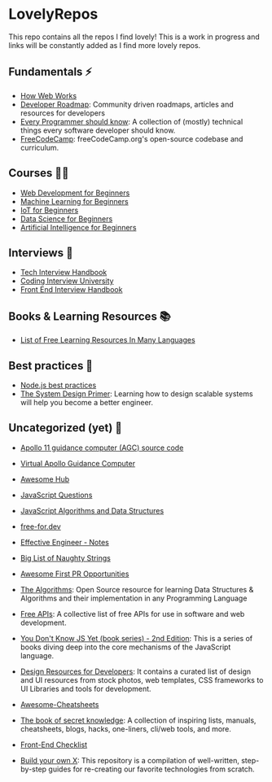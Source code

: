 # LovelyRepos

This repo contains all the repos I find lovely! This is a work in progress and links will be constantly added as I find more lovely repos.

## Fundamentals ⚡
- [How Web Works](https://github.com/vasanthk/how-web-works)
- [Developer Roadmap](https://github.com/kamranahmedse/developer-roadmap): Community driven roadmaps, articles and resources for developers
- [Every Programmer should know](https://github.com/mtdvio/every-programmer-should-know): A collection of (mostly) technical things every software developer should know.
- [FreeCodeCamp](https://github.com/freeCodeCamp/freeCodeCamp): freeCodeCamp.org's open-source codebase and curriculum.
## Courses 👨‍🏫
- [Web Development for Beginners](https://github.com/microsoft/Web-Dev-For-Beginners)
- [Machine Learning for Beginners](https://github.com/microsoft/ML-For-Beginners)
- [IoT for Beginners](https://github.com/microsoft/IoT-For-Beginners)
- [Data Science for Beginners](https://github.com/microsoft/Data-Science-For-Beginners)
- [Artificial Intelligence for Beginners](https://github.com/microsoft/ai-for-beginners)

## Interviews 💼
- [Tech Interview Handbook](https://github.com/yangshun/tech-interview-handbook)
- [Coding Interview University](https://github.com/jwasham/coding-interview-university)
- [Front End Interview Handbook](https://github.com/yangshun/front-end-interview-handbook)

## Books & Learning Resources 📚
- [List of Free Learning Resources In Many Languages](https://github.com/EbookFoundation/free-programming-books)

## Best practices 🎈
- [Node.js best practices](https://github.com/goldbergyoni/nodebestpractices)
- [The System Design Primer](https://github.com/donnemartin/system-design-primer): Learning how to design scalable systems will help you become a better engineer.

## Uncategorized (yet) 🤔
- [Apollo 11 guidance computer (AGC) source code](https://github.com/chrislgarry/Apollo-11)
- [Virtual Apollo Guidance Computer](https://github.com/virtualagc/virtualagc)
- [Awesome Hub](https://github.com/sindresorhus/awesome)
- [JavaScript Questions](https://github.com/lydiahallie/javascript-questions)
- [JavaScript Algorithms and Data Structures](https://github.com/trekhleb/javascript-algorithms)
- [free-for.dev](https://github.com/ripienaar/free-for-dev)

- [Effective Engineer - Notes](https://gist.github.com/rondy/af1dee1d28c02e9a225ae55da2674a6f)

- [Big List of Naughty Strings](https://github.com/SimonCropp/NaughtyStrings)
- [Awesome First PR Opportunities](https://github.com/MunGell/awesome-for-beginners)
- [The Algorithms](https://github.com/TheAlgorithms): Open Source resource for learning Data Structures & Algorithms and their implementation in any Programming Language
- [Free APIs](https://github.com/public-apis/public-apis): A collective list of free APIs for use in software and web development.
- [You Don't Know JS Yet (book series) - 2nd Edition](https://github.com/getify/You-Dont-Know-JS): This is a series of books diving deep into the core mechanisms of the JavaScript language.
- [Design Resources for Developers](https://github.com/bradtraversy/design-resources-for-developers): It contains a curated list of design and UI resources from stock photos, web templates, CSS frameworks to UI Libraries and tools for development. 
- [Awesome-Cheatsheets](https://github.com/LeCoupa/awesome-cheatsheets)
- [The book of secret knowledge](https://github.com/trimstray/the-book-of-secret-knowledge): A collection of inspiring lists, manuals, cheatsheets, blogs, hacks, one-liners, cli/web tools, and more.

- [Front-End Checklist](https://github.com/thedaviddias/Front-End-Checklist)
- [Build your own X](https://github.com/codecrafters-io/build-your-own-x): This repository is a compilation of well-written, step-by-step guides for re-creating our favorite technologies from scratch.




